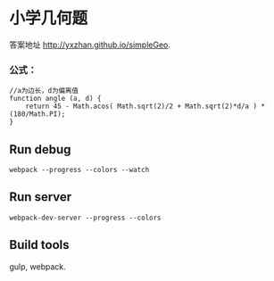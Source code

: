 
# 小学几何题

答案地址
http://yxzhan.github.io/simpleGeo.

### 公式：
```
//a为边长，d为偏离值
function angle (a, d) {
    return 45 - Math.acos( Math.sqrt(2)/2 + Math.sqrt(2)*d/a ) * (180/Math.PI);
}
```


## Run debug

``
webpack --progress --colors --watch
``

## Run server
``
webpack-dev-server --progress --colors
``


## Build tools

gulp, webpack.